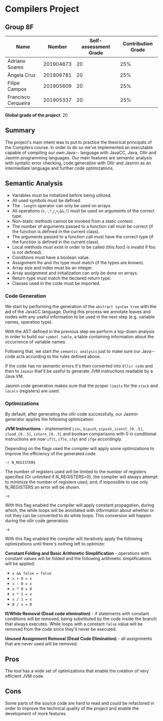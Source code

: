 # Compilers Project

## Group 8F

|Name|Number|Self-assessment Grade|Contribution Grade|
|---|---|---|---|
|Adriano Soares|201904873|20|25%|
|Ângela Cruz|201806781|20|25%|
|Filipe Campos|201905609|20|25%|
|Francisco Cerqueira|201905337|20|25%|

**Global grade of the project**: 20

## Summary

The project's main intent was to put to practice the theorical principals of the Compilers course. In order to do so we've implemented an executable capable of compiling our own Java-- language with JavaCC, Java, Ollir and Jasmin programming languages. Our main features are semantic analysis with syntatic error checking, code generation with Ollir and Jasmin as an intermediate language and further code optimizations.

## Semantic Analysis

- Variables must be initialized before being utilized.
- All used symbols must be defined.
- The `.length` operator can only be used on arrays.
- All operations (`+`,`-`,`*`,`/`,`<`,`&&`,`!`) must be used on arguments of the correct type.
- Non-static methods cannot be invoked from a static context.
- The number of arguments passed to a function call must be correct (if the function is defined in the current class).
- The arguments passed to a function call must have the correct type (if the function is defined in the current class).
- Local methods must exist in order to be called (this.foo() is invalid if foo is not defined).
- Conditions must have a boolean value.
- Assignment lhs and rhs type must match (if the types are known).
- Array size and index must be an integer.
- Array assignment and initialization can only be done on arrays.
- Return type must match the declared return type.
- Classes used in the code must be imported.

### Code Generation

We start by performing the generation of the `abstract syntax tree` with the aid of the JavaCC language. During this process we annotate leaves and nodes with any useful information to be used in the next step (e.g. variable names, operation type).

With the AST defined in the previous step we perform a top-down analysis in order to build our `symbol table`, a table containing information about the occurrence of variable names.

Following that, we start the `semantic analysis` just to make sure our Java-- code acts according to the rules defined above.

If the code has no semantic errors it's then converted into `Ollir code` and then to `Jasmin` that'll be useful to generate JVM instructions readable by a Java VM.

Jasmin code generation makes sure that the proper `limits` for the `stack` and `locals` (registers) are used.

### Optimizations

By default, after generating the ollir code successfully, our Jasmin generator applies the following optimization:

**JVM Instructions** - implemented `ìinc`, `bipush`, `sipush`, `iconst_[0..5]`, `iload_[0..5]`, `istore_[0..5]` and boolean comparisons with 0 in conditional instructions are now `iflt`, `ifle`, `ifgt` and `ifge` accordingly.

Depending on the flags used the compiler will apply some optimizations to improve the efficiency of the generated code.

`-r N_REGISTERS`

The number of registers used will be limited to the number of registers specified (Or unlimited if N_REGISTERS=0), the compiler will always attempt to minimize the number of registers used, and, if impossible to use only N_REGISTERS an error will be shown.

`-o`

With this flag enabled the compiler will apply constant propagation, during which, the while loops will be annotated with information about whether or not they can be converted to do while loops. This conversion will happen during the ollir code generation.

`-a`

With this flag enabled the compiler will iteratively apply the following optimizations until there's nothing left to optimize:

**Constant Folding and Basic Arithmetic Simplification** - operations with constant values will be folded and the following arithmetic simplifications will be applied: 
- `x && false = false`
- `x + 0 = x`
- `x - 0 = x`
- `x * 0 = 0`
- `x * 1 = x`
- `x / 1 = x`
- `0 / x = 0`

**If/While Removal (Dead code elimination)** - if statements with constant conditions will be removed, being substituted by the code inside the branch that always executes.  While loops with a constant `false` value will be removed from the code since they'll never be executed.

**Unused Assignment Removal (Dead Code Elimination)** - all assignments that are never used will be removed.

## Pros

The tool has a wide set of optimizations that enable the creation of very efficient JVM code.

## Cons

Some parts of the source code are hard to read and could be refactored in order to improve the technical quality of the project and enable the development of more features.
